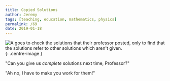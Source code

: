 ```yaml
---
title: Copied Solutions
author: Jeremy
tags: [teaching, education, mathematics, physics]
permalink: /69
date: 2019-01-18
---
```


![A goes to check the solutions that their professor posted, only to find that the solutions refer to other solutions which aren't given.](https://res.cloudinary.com/dh3hm8pb7/image/upload/c_scale,q_auto:best,w_615/v1535842782/Handwaving/Published/CopiedSolutions.png){: .centre-image }

"Can you give us *complete* solutions next time, Professor?"

"Ah no, I have to make you work for them!"